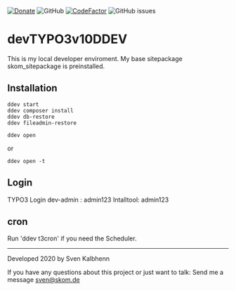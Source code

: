 [![Donate](https://img.shields.io/badge/Donate-PayPal-green.svg)](https://PayPal.me/SvenKalbhenn)
![GitHub](https://img.shields.io/github/license/Starraider/devTypo3ddev)
[![CodeFactor](https://www.codefactor.io/repository/github/starraider/devtypo3ddev/badge)](https://www.codefactor.io/repository/github/starraider/devtypo3ddev)
![GitHub issues](https://img.shields.io/github/issues/Starraider/devTypo3ddev)

# devTYPO3v10DDEV

This is my local developer enviroment.
My base sitepackage skom_sitepackage is preinstalled.

## Installation
    ddev start
    ddev composer install
    ddev db-restore
    ddev fileadmin-restore

    ddev open 

or 

    ddev open -t

## Login
TYPO3 Login
dev-admin : admin123
Intalltool: admin123

## cron

Run 'ddev t3cron' if you need the Scheduler.

---

Developed 2020 by Sven Kalbhenn

If you have any questions about this project or just want to talk:
Send me a message [sven@skom.de](mailto:sven@skom.de)
